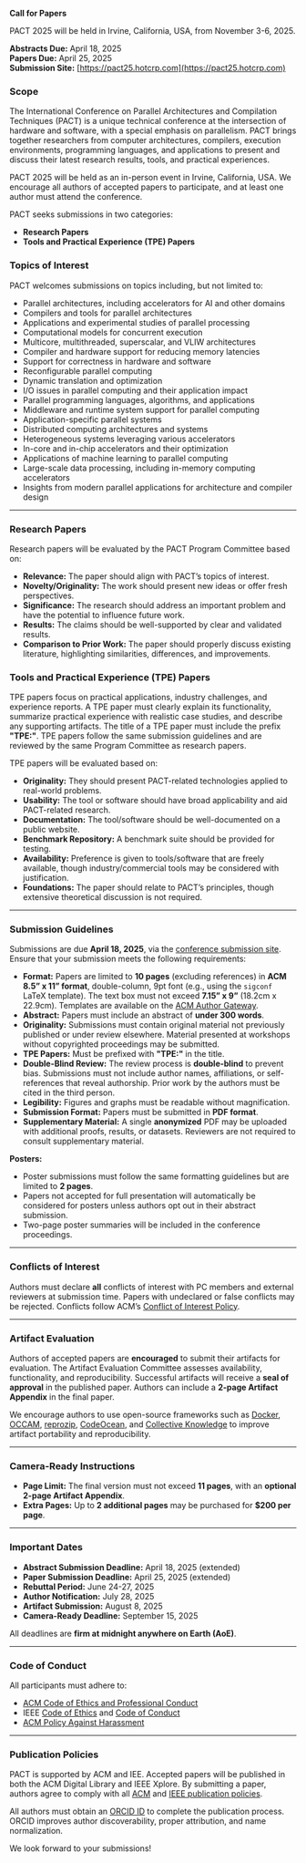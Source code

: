 **Call for Papers**

PACT 2025 will be held in Irvine, California, USA, from November 3-6, 2025.

**Abstracts Due:** April 18, 2025  
**Papers Due:** April 25, 2025  
**Submission Site:** [https://pact25.hotcrp.com](https://pact25.hotcrp.com)


### **Scope**

The International Conference on Parallel Architectures and Compilation Techniques (PACT) is a unique technical conference at the intersection of hardware and software, with a special emphasis on parallelism. PACT brings together researchers from computer architectures, compilers, execution environments, programming languages, and applications to present and discuss their latest research results, tools, and practical experiences.

PACT 2025 will be held as an in-person event in Irvine, California, USA. We encourage all authors of accepted papers to participate, and at least one author must attend the conference.

PACT seeks submissions in two categories:
- **Research Papers**
- **Tools and Practical Experience (TPE) Papers**

### **Topics of Interest**
PACT welcomes submissions on topics including, but not limited to:
- Parallel architectures, including accelerators for AI and other domains
- Compilers and tools for parallel architectures
- Applications and experimental studies of parallel processing
- Computational models for concurrent execution
- Multicore, multithreaded, superscalar, and VLIW architectures
- Compiler and hardware support for reducing memory latencies
- Support for correctness in hardware and software
- Reconfigurable parallel computing
- Dynamic translation and optimization
- I/O issues in parallel computing and their application impact
- Parallel programming languages, algorithms, and applications
- Middleware and runtime system support for parallel computing
- Application-specific parallel systems
- Distributed computing architectures and systems
- Heterogeneous systems leveraging various accelerators
- In-core and in-chip accelerators and their optimization
- Applications of machine learning to parallel computing
- Large-scale data processing, including in-memory computing accelerators
- Insights from modern parallel applications for architecture and compiler design

---

### **Research Papers**
Research papers will be evaluated by the PACT Program Committee based on:
- **Relevance:** The paper should align with PACT’s topics of interest.
- **Novelty/Originality:** The work should present new ideas or offer fresh perspectives.
- **Significance:** The research should address an important problem and have the potential to influence future work.
- **Results:** The claims should be well-supported by clear and validated results.
- **Comparison to Prior Work:** The paper should properly discuss existing literature, highlighting similarities, differences, and improvements.

### **Tools and Practical Experience (TPE) Papers**
TPE papers focus on practical applications, industry challenges, and experience reports. A TPE paper must clearly explain its functionality, summarize practical experience with realistic case studies, and describe any supporting artifacts. The title of a TPE paper must include the prefix **"TPE:"**. TPE papers follow the same submission guidelines and are reviewed by the same Program Committee as research papers.

TPE papers will be evaluated based on:
- **Originality:** They should present PACT-related technologies applied to real-world problems.
- **Usability:** The tool or software should have broad applicability and aid PACT-related research.
- **Documentation:** The tool/software should be well-documented on a public website.
- **Benchmark Repository:** A benchmark suite should be provided for testing.
- **Availability:** Preference is given to tools/software that are freely available, though industry/commercial tools may be considered with justification.
- **Foundations:** The paper should relate to PACT’s principles, though extensive theoretical discussion is not required.

---

### **Submission Guidelines**
Submissions are due **April 18, 2025**, via the [conference submission site](https://pact25.hotcrp.com). Ensure that your submission meets the following requirements:
- **Format:** Papers are limited to **10 pages** (excluding references) in **ACM 8.5” x 11” format**, double-column, 9pt font (e.g., using the `sigconf` LaTeX template). The text box must not exceed **7.15” x 9”** (18.2cm x 22.9cm). Templates are available on the [ACM Author Gateway](https://authors.acm.org/proceedings/production-information/taps-production-workflow).
- **Abstract:** Papers must include an abstract of **under 300 words**.
- **Originality:** Submissions must contain original material not previously published or under review elsewhere. Material presented at workshops without copyrighted proceedings may be submitted.
- **TPE Papers:** Must be prefixed with **"TPE:"** in the title.
- **Double-Blind Review:** The review process is **double-blind** to prevent bias. Submissions must not include author names, affiliations, or self-references that reveal authorship. Prior work by the authors must be cited in the third person.
- **Legibility:** Figures and graphs must be readable without magnification.
- **Submission Format:** Papers must be submitted in **PDF format**.
- **Supplementary Material:** A single **anonymized** PDF may be uploaded with additional proofs, results, or datasets. Reviewers are not required to consult supplementary material.

**Posters:**
- Poster submissions must follow the same formatting guidelines but are limited to **2 pages**.
- Papers not accepted for full presentation will automatically be considered for posters unless authors opt out in their abstract submission.
- Two-page poster summaries will be included in the conference proceedings.

---

### **Conflicts of Interest**
Authors must declare **all** conflicts of interest with PC members and external reviewers at submission time. Papers with undeclared or false conflicts may be rejected. Conflicts follow ACM’s [Conflict of Interest Policy](https://www.acm.org/publications/policies/conflict-of-interest).

---

### **Artifact Evaluation**
Authors of accepted papers are **encouraged** to submit their artifacts for evaluation. The Artifact Evaluation Committee assesses availability, functionality, and reproducibility. Successful artifacts will receive a **seal of approval** in the published paper. Authors can include a **2-page Artifact Appendix** in the final paper.

We encourage authors to use open-source frameworks such as [Docker](https://www.docker.com/), [OCCAM](https://occam.cs.pitt.edu/), [reprozip](https://www.reprozip.org/), [CodeOcean](https://codeocean.com/), and [Collective Knowledge](https://cknowledge.io/docs/) to improve artifact portability and reproducibility.

---

### **Camera-Ready Instructions**
- **Page Limit:** The final version must not exceed **11 pages**, with an **optional 2-page Artifact Appendix**.
- **Extra Pages:** Up to **2 additional pages** may be purchased for **$200 per page**.

---

### **Important Dates**
- **Abstract Submission Deadline:** April 18, 2025 (extended)
- **Paper Submission Deadline:** April 25, 2025 (extended)
- **Rebuttal Period:** June 24-27, 2025
- **Author Notification:** July 28, 2025
- **Artifact Submission:** August 8, 2025
- **Camera-Ready Deadline:** September 15, 2025


All deadlines are **firm at midnight anywhere on Earth (AoE)**.

---

### **Code of Conduct**
All participants must adhere to:
- [ACM Code of Ethics and Professional Conduct](https://www.acm.org/code-of-ethics)
- IEEE [Code of Ethics](https://www.ieee.org/about/corporate/governance/p7-8.html) and [Code of Conduct](https://www.ieee.org/content/dam/ieee-org/ieee/web/org/about/ieee_code_of_conduct.pdf)
- [ACM Policy Against Harassment](https://www.acm.org/about-acm/policy-against-harassment)

---

### **Publication Policies**
PACT is supported by ACM and IEE. Accepted papers will be published in both the ACM Digital Library and IEEE Xplore. By submitting a paper, authors agree to comply with all [ACM](https://www.acm.org/publications/policies) and [IEEE publication policies](https://ieeexplore.ieee.org/Xplorehelp/author-center/publishing-policies).

All authors must obtain an [ORCID ID](https://orcid.org/) to complete the publication process. ORCID improves author discoverability, proper attribution, and name normalization.

We look forward to your submissions!

